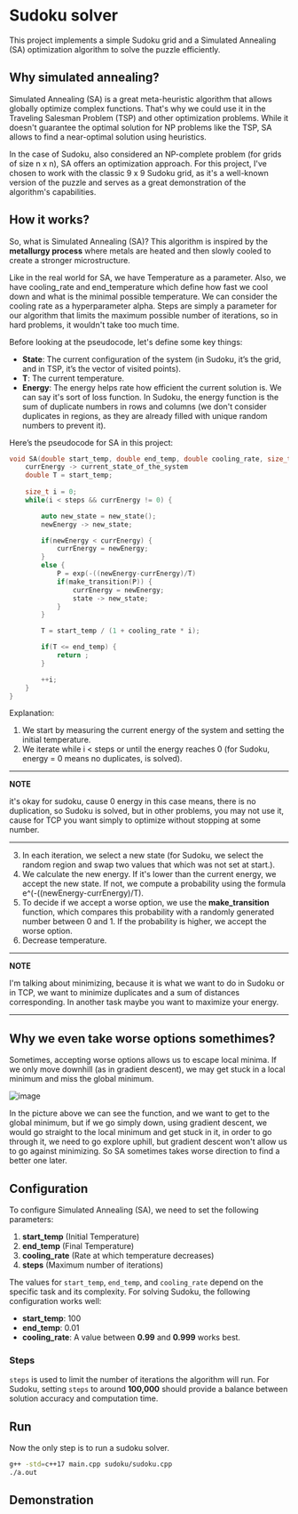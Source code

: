 # Sudoku solver

This project implements a simple Sudoku grid and a Simulated Annealing (SA) optimization algorithm to solve the puzzle efficiently.

## Why simulated annealing?

Simulated Annealing (SA) is a great meta-heuristic algorithm that allows globally optimize complex functions. That's why we could use it in the Traveling Salesman Problem (TSP) 
and other optimization problems. While it doesn't guarantee the optimal solution for NP problems like the TSP, SA allows to find a near-optimal solution using heuristics.

In the case of Sudoku, also considered an NP-complete problem (for grids of size n x n), SA offers an optimization approach. For this project, I've chosen to work with 
the classic 9 x 9 Sudoku grid, as it's a well-known version of the puzzle and serves as a great demonstration of the algorithm's capabilities.

## How it works?

So, what is Simulated Annealing (SA)? This algorithm is inspired by the **metallurgy process** where metals are heated and then slowly cooled to create a stronger microstructure. 

Like in the real world for SA, we have Temperature as a parameter. Also, we have cooling_rate and end_temperature which define how fast we cool down and what is the minimal possible temperature. We can consider 
the cooling rate as a hyperparameter alpha. Steps are simply a parameter for our algorithm that limits the maximum possible number of iterations, so in hard problems, it wouldn't take too much time.

Before looking at the pseudocode, let's define some key things:

- **State**: The current configuration of the system (in Sudoku, it’s the grid, and in TSP, it’s the vector of visited points).
- **T**: The current temperature.
- **Energy**: The energy helps rate how efficient the current solution is. We can say it's sort of loss function. In Sudoku,
  the energy function is the sum of duplicate numbers in rows and columns (we don't consider duplicates in regions,
  as they are already filled with unique random numbers to prevent it).


Here’s the pseudocode for SA in this project:

```cpp
void SA(double start_temp, double end_temp, double cooling_rate, size_t steps) {
    currEnergy -> current_state_of_the_system
    double T = start_temp;
    
    size_t i = 0;
    while(i < steps && currEnergy != 0) {

        auto new_state = new_state();
        newEnergy -> new_state;

        if(newEnergy < currEnergy) {
            currEnergy = newEnergy;
        }
        else {
            P = exp(-((newEnergy-currEnergy)/T)
            if(make_transition(P)) {
                currEnergy = newEnergy;
                state -> new_state;
            }
        }

        T = start_temp / (1 + cooling_rate * i); 

        if(T <= end_temp) {
            return ;
        }

        ++i;
    }
}
```
Explanation:

1. We start by measuring the current energy of the system and setting the initial temperature.
2. We iterate while i < steps or until the energy reaches 0 (for Sudoku, energy = 0 means no duplicates, is solved).

---
**NOTE**

it's okay for sudoku, cause 0 energy in this case means, there is no duplication, so Sudoku is solved, but in other problems, you may not use it, cause for TCP you want simply to optimize without 
stopping at some number.

---



3. In each iteration, we select a new state (for Sudoku, we select the random region and swap two values that which was not set at start.).
4. We calculate the new energy. If it's lower than the current energy, we accept the new state. If not, we compute a probability using the formula e^(-((newEnergy-currEnergy)/T).
5. To decide if we accept a worse option, we use the **make_transition** function, which compares this probability with a randomly generated number between 0 and 1. If the probability is higher, we accept the worse option.
6. Decrease temperature. 
​
---
**NOTE**
 
I'm talking about minimizing, because it is what we want to do in Sudoku or in TCP, we want to minimize duplicates and a sum of distances corresponding. In another task maybe you want to maximize your energy.

---

## Why we even take worse options somethimes?

Sometimes, accepting worse options allows us to escape local minima. If we only move downhill (as in gradient descent),
we may get stuck in a local minimum and miss the global minimum.

![image](https://github.com/user-attachments/assets/85fee6c8-647e-443f-a3ea-eeed748a5301)

In the picture above we can see the function, and we want to get to the global minimum, but if we go simply down, using gradient descent,
we would go straight to the local minimum and get stuck in it, in order to go through it, we need to go explore uphill, but gradient descent won't allow us to go against minimizing.
So SA sometimes takes worse direction to find a better one later.


## Configuration

To configure Simulated Annealing (SA), we need to set the following parameters:

1. **start_temp** (Initial Temperature)
2. **end_temp** (Final Temperature)
3. **cooling_rate** (Rate at which temperature decreases)
4. **steps** (Maximum number of iterations)

The values for `start_temp`, `end_temp`, and `cooling_rate` depend on the specific task and its complexity. For solving Sudoku, the following configuration works well:

- **start_temp**: 100
- **end_temp**: 0.01
- **cooling_rate**: A value between **0.99** and **0.999** works best.

### Steps

`steps` is used to limit the number of iterations the algorithm will run. For Sudoku, setting `steps` to around **100,000** should provide a balance between solution accuracy and computation time.


## Run

Now the only step is to run a sudoku solver.

```bash
g++ -std=c++17 main.cpp sudoku/sudoku.cpp
./a.out
```

## Demonstration


